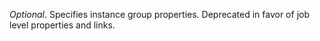 *Optional*. Specifies instance group properties. Deprecated in favor of job level properties and links.